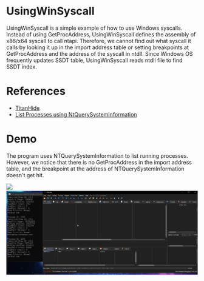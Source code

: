# UsingWinSyscall
UsingWinSyscall is a simple example of how to use Windows syscalls. Instead of using GetProcAddress, UsingWinSyscall defines the assembly of x86/x64 syscall to call ntapi. Therefore, we cannot find out what syscall it calls by looking it up in the import address table or setting breakpoints at GetProcAddress and the address of the syscall in ntdll. Since Windows OS frequently updates SSDT table, UsingWinSyscall reads ntdll file to find SSDT index.

# References
* [TitanHide](https://github.com/mrexodia/TitanHide)
* [List Processes using NtQuerySystemInformation](http://www.rohitab.com/discuss/topic/40626-list-processes-using-ntquerysysteminformation/)

# Demo
The program uses NTQuerySystemInformation to list  running processes. However, we notice that there is no GetProcAddress in the import address table, and the breakpoint at the address of NTQuerySystemInformation doesn't get hit.

![](https://i.imgur.com/yFnvgB1.png)
![](demo2.gif)


